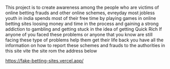 This project is to create awareness among the people who are victims of online betting frauds and other online schemes, evreyday most jobless youth in india spends most
of their free time by playing games in online betting sites loosing money and time in the process and gaining a strong addiction to gambling and getting stuck in the idea of getting Quick Rich 
If anyone of you faced these problems or anyone that you know are still facing these type of problems help them get their life back you have all the information on how to report these schemes and frauds to the 
authorities in this site vite the site rom the address below


https://fake-betting-sites.vercel.app/
